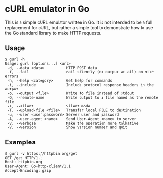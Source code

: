 # cURL emulator in Go

This is a simple cURL emulator written in Go. It is not intended to be a full replacement for cURL, but rather a simple tool to demonstrate how to use the Go standard library to make HTTP requests.

## Usage

```
$ gurl -h
Usage: gurl [options...] <url>
 -d, --data <data>          HTTP POST data
 -f, --fail                 Fail silently (no output at all) on HTTP errors
 -h, --help <category>      Get help for commands
 -i, --include              Include protocol response headers in the output
 -o, --output <file>        Write to file instead of stdout
 -O, --remote-name          Write output to a file named as the remote file
 -s, --silent               Silent mode
 -T, --upload-file <file>   Transfer local FILE to destination
 -u, --user <user:password> Server user and password
 -A, --user-agent <name>    Send User-Agent <name> to server
 -v, --verbose              Make the operation more talkative
 -V, --version              Show version number and quit
```

## Examples

```
$ gurl -v https://httpbin.org/get
GET /get HTTP/1.1
Host: httpbin.org
User-Agent: Go-http-client/1.1
Accept-Encoding: gzip
```


